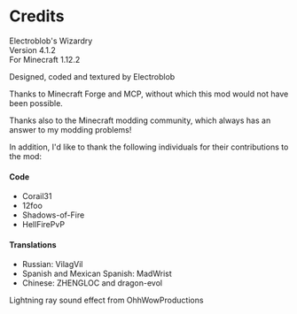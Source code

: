 # Credits

Electroblob's Wizardry  
Version 4.1.2  
For Minecraft 1.12.2

Designed, coded and textured by Electroblob

Thanks to Minecraft Forge and MCP, without which this mod would not have been possible.

Thanks also to the Minecraft modding community, which always has an answer to my modding problems!

In addition, I'd like to thank the following individuals for their contributions to the mod:

#### Code

- Corail31
- 12foo
- Shadows-of-Fire
- HellFirePvP

#### Translations

- Russian: VilagVil
- Spanish and Mexican Spanish: MadWrist
- Chinese: ZHENGLOC and dragon-evol

Lightning ray sound effect from OhhWowProductions

